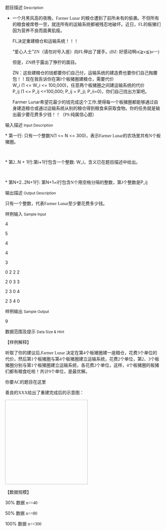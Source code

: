 <div class="panel panel-default">
<div class="area-title">
<span>
题目描述
<small>Description</small>
</span></div>
<div class="panel-body">

<ul>
<li>
<p>一个月黑风高的夜晚，<span style="font-family: Verdana;">Farmer Lunar </span><span style="">的粮仓遭到了前所未有的偷袭。不但所有的粮食被席卷一空，就连所有的运输系统都被残忍地破坏。近日，</span><span style="font-family: Verdana;">FL</span><span style="">的板猪们因为营养不良而面黄肌瘦。</span></p>
<p>FL<span style="">决定重建粮仓和运输系统！！！</span></p>
<p>“爱心人士”<span style="font-family: Verdana;">ZN</span><span style="">（请勿对号入座）向</span><span style="font-family: Verdana;">FL</span><span style="">伸出了援手。</span><span style="font-family: Verdana;">(BZ:</span> 好感动啊<span style="font-family: Verdana;">o(</span><span style="">≧</span><span style="font-family: Verdana;">v</span><span style="">≦</span><span style="font-family: Verdana;">)o~~)</span></p>
<p>但是，<span style="font-family: Verdana;">ZN</span><span style="">终于露出了狰狞的面目。</span></p>
<p>ZN<span style="">：这些建粮仓的钱都要你们自己付，运输系统的建造费也要你们自己掏腰包！！现在我告诉你在第</span><span style="font-family: Verdana;">I</span><span style="">个板猪圈建粮仓，需要代价</span>W_i (1 &lt;= W_i &lt;= 100,000)，任意两个板猪圈之间建运输系统的代价P_ij (1 &lt;= P_ij &lt;=100,000; P_ij = P_ji; P_ii=0)，你们自己找出方案吧。</p>
<p>Farmer Lunar<span style="">希望花最少的钱完成这个工作</span><span style="font-family: Verdana;">,</span><span style="">使得每一个板猪圈都能够通过自身建造粮仓或通过运输系统从别的粮仓得到粮食来获取食物。你的任务就是输出最少要花费多少钱！！（</span><span style="font-family: Verdana;">PS:</span><span style="">纯属信心题）</span></p>
</li>
</ul>

</div>
</div>

<div class="panel panel-default">
<div class="area-title">
<span>
输入描述
<small>Input Description</small>
</span></div>
<div class="panel-body">
<p><span>* </span><span>第一行</span><span>: </span><span>只有一个整数<span style="font-family: Verdana;">N</span></span><span>(1 &lt;= N &lt;= 300)</span><span>，表示<span style="font-family: Verdana;">Farmer Lunar</span><span style="">的农场里共有</span><span style="font-family: Verdana;">N</span><span style="">个板猪圈。</span></span></p>
<p> </p>
<p><span>* </span><span>第<span style="font-family: Verdana;">2</span></span><span>..N + 1</span><span>行</span><span>:</span><span>第</span><span>i+1</span><span>行包含一个整数</span><span>: W_i</span><span>，含义已在题目描述中给出。</span></p>
<p> </p>
<p><span>* </span><span>第</span><span>N+2..2N+1</span><span>行</span><span>: </span><span>第</span><span>N+1+i</span><span>行包含<span style="font-family: Verdana;">N</span><span style="">个用空格分隔的整数，第</span><span style="font-family: Verdana;">J</span><span style="">个整数是</span></span><span>P_ij</span></p>

</div>
</div>
<div  class="panel panel-default">
<div class="area-title">
<span>
输出描述
<small>Output Description</small>
</span></div>
<div class="panel-body">

<p class="p0"><span>只有一个整数，代表<span style="font-family: Verdana;">Farmer&nbsp;Lunar</span><span style="font-family: 宋体;">至少要花费多少钱。</span></span></p>

</div>
</div>


<div class="panel panel-default">
<div class="area-title">
<span>
样例输入
<small>Sample Input</small>
</span></div>
<div class="panel-body">
<p><span>4</span></p>
<p><span>5</span></p>
<p><span>4</span></p>
<p><span>4</span></p>
<p><span>3</span></p>
<p><span>0 2 2 2</span></p>
<p><span>2 0 3 3</span></p>
<p><span>2 3 0 4</span></p>
<p><span>2 3 4 0</span></p>

</div>
</div>

<div class="panel panel-default">
<div class="area-title">
<span>
样例输出
<small>Sample Output</small>
</span></div>
<div class="panel-body">
<p>9</p>

</div>
</div>

<div class="panel panel-default">
<div class="area-title">
<span>
数据范围及提示
<small>Data Size & Hint</small>
</span></div>
<div class="panel-body">
<p><span>【样例解释】</span></p>
<p><span>听取了你的建议后<span style="font-family: Verdana;">,Farmer Lunar </span><span style="">决定在第</span><span style="font-family: Verdana;">4</span><span style="">个板猪圈建一座粮仓，花费</span><span style="font-family: Verdana;">3</span><span style="">个单位的代价，然后第</span><span style="font-family: Verdana;">1</span><span style="">个板猪圈与第</span><span style="font-family: Verdana;">4</span><span style="">个板猪圈建立运输系统，花费</span><span style="font-family: Verdana;">2</span><span style="">个单位，第</span><span style="font-family: Verdana;">2</span><span style="">、</span><span style="font-family: Verdana;">3</span><span style="">个板猪圈分别与第</span><span style="font-family: Verdana;">1</span><span style="">个板猪圈建立运输系统，各花费</span><span style="font-family: Verdana;">2</span><span style="">个单位，这样，</span><span style="font-family: Verdana;">4</span><span style="">个板猪圈的板猪们都有粮食吃啦！共计</span><span style="font-family: Verdana;">9</span><span style="">个单位，是最优解。</span></span></p>
<p><span>你要<span style="font-family: Verdana;">AC</span><span style="">的题目在这里</span></span></p>
<p><span>善良的<span style="font-family: Verdana;">XXX</span><span style="">给出了重建完成后的示意图：</span></span></p>
<p><span><img height="272" width="266"></span></p>
<p><span>【数据规模】 </span></p>
<p><span>30% <span style="">数据 </span><span style="font-family: Verdana;">n&lt;=40</span></span></p>
<p><span>50% <span style="">数据 </span><span style="font-family: Verdana;">n&lt;=80</span></span></p>
<p><span>100% <span style="">数据 </span><span style="font-family: Verdana;">n&lt;=300</span></span></p>
<p><span><span style="font-family: Verdana;"><br></span></span></p>
<p><span><span style="font-family: Verdana;"><br></span></span></p>
</div>
</div>